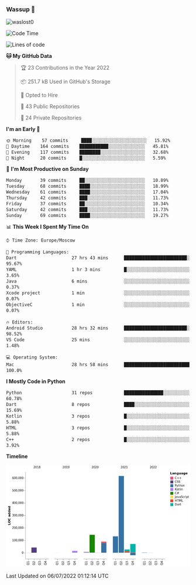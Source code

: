 ### Wassup 👋

<p align="left"> <img src="https://komarev.com/ghpvc/?username=waslost0" alt="waslost0" /></p>

<!--START_SECTION:waka-->
![Code Time](http://img.shields.io/badge/Code%20Time-0%20secs-blue)

![Lines of code](https://img.shields.io/badge/From%20Hello%20World%20I%27ve%20Written-1%20Million%20lines%20of%20code-blue)

**🐱 My GitHub Data** 

> 🏆 23 Contributions in the Year 2022
 > 
> 📦 251.7 kB Used in GitHub's Storage 
 > 
> 💼 Opted to Hire
 > 
> 📜 43 Public Repositories 
 > 
> 🔑 24 Private Repositories  
 > 
**I'm an Early 🐤** 

```text
🌞 Morning    57 commits     ████░░░░░░░░░░░░░░░░░░░░░   15.92% 
🌆 Daytime    164 commits    ███████████░░░░░░░░░░░░░░   45.81% 
🌃 Evening    117 commits    ████████░░░░░░░░░░░░░░░░░   32.68% 
🌙 Night      20 commits     █░░░░░░░░░░░░░░░░░░░░░░░░   5.59%

```
📅 **I'm Most Productive on Sunday** 

```text
Monday       39 commits     ██░░░░░░░░░░░░░░░░░░░░░░░   10.89% 
Tuesday      68 commits     ████░░░░░░░░░░░░░░░░░░░░░   18.99% 
Wednesday    61 commits     ████░░░░░░░░░░░░░░░░░░░░░   17.04% 
Thursday     42 commits     ███░░░░░░░░░░░░░░░░░░░░░░   11.73% 
Friday       37 commits     ██░░░░░░░░░░░░░░░░░░░░░░░   10.34% 
Saturday     42 commits     ███░░░░░░░░░░░░░░░░░░░░░░   11.73% 
Sunday       69 commits     ████░░░░░░░░░░░░░░░░░░░░░   19.27%

```


📊 **This Week I Spent My Time On** 

```text
⌚︎ Time Zone: Europe/Moscow

💬 Programming Languages: 
Dart                     27 hrs 43 mins      ████████████████████████░   95.67% 
YAML                     1 hr 3 mins         █░░░░░░░░░░░░░░░░░░░░░░░░   3.65% 
Java                     6 mins              ░░░░░░░░░░░░░░░░░░░░░░░░░   0.37% 
Xcode project            1 min               ░░░░░░░░░░░░░░░░░░░░░░░░░   0.07% 
ObjectiveC               1 min               ░░░░░░░░░░░░░░░░░░░░░░░░░   0.07%

🔥 Editors: 
Android Studio           28 hrs 32 mins      ████████████████████████░   98.52% 
VS Code                  25 mins             ░░░░░░░░░░░░░░░░░░░░░░░░░   1.48%

💻 Operating System: 
Mac                      28 hrs 58 mins      █████████████████████████   100.0%

```

**I Mostly Code in Python** 

```text
Python                   31 repos            ███████████████░░░░░░░░░░   60.78% 
Dart                     8 repos             ████░░░░░░░░░░░░░░░░░░░░░   15.69% 
Kotlin                   3 repos             █░░░░░░░░░░░░░░░░░░░░░░░░   5.88% 
HTML                     3 repos             █░░░░░░░░░░░░░░░░░░░░░░░░   5.88% 
C++                      2 repos             █░░░░░░░░░░░░░░░░░░░░░░░░   3.92%

```


**Timeline**

![Chart not found](https://raw.githubusercontent.com/waslost0/waslost0/master/charts/bar_graph.png) 


 Last Updated on 06/07/2022 01:12:14 UTC
<!--END_SECTION:waka-->

